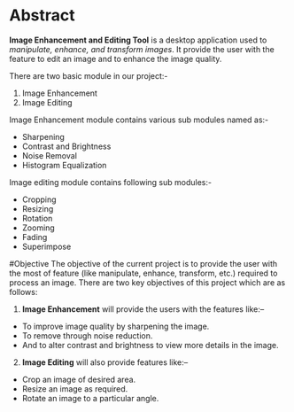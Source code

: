 # Abstract
**Image Enhancement and Editing Tool** is a desktop application used to *manipulate, enhance, and transform images*. It provide the user with the feature to edit an image and to enhance the image quality.

There are two basic module in our project:-
1. Image Enhancement
2. Image Editing

Image Enhancement module contains various sub modules named as:-
* Sharpening
* Contrast and Brightness
* Noise Removal
* Histogram Equalization

Image editing module contains following sub modules:-
* Cropping
* Resizing
* Rotation
* Zooming
* Fading
* Superimpose
 

#Objective
The objective of the current project is to provide the user with the most of feature (like manipulate, enhance, transform, etc.) required to process an image. There are two key objectives of this project which are as follows:

1. **Image Enhancement** will provide the users with the features like:–
  * To improve image quality by sharpening the image.
  * To remove through noise reduction.
  * And to alter contrast and brightness to view more details in the image.
2. **Image Editing** will also provide features like:–
  * Crop an image of desired area.
  * Resize an image as required.
  * Rotate an image to a particular angle.

